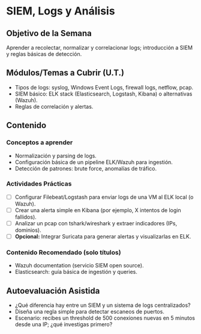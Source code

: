 # SIEM, Logs y Análisis

## Objetivo de la Semana
Aprender a recolectar, normalizar y correlacionar logs; introducción a SIEM y reglas básicas de detección.

## Módulos/Temas a Cubrir (U.T.)
- Tipos de logs: syslog, Windows Event Logs, firewall logs, netflow, pcap.
- SIEM básico: ELK stack (Elasticsearch, Logstash, Kibana) o alternativas (Wazuh).
- Reglas de correlación y alertas.

## Contenido

### Conceptos a aprender
- Normalización y parsing de logs.
- Configuración básica de un pipeline ELK/Wazuh para ingestión.
- Detección de patrones: brute force, anomalías de tráfico.

### Actividades Prácticas
- [ ] Configurar Filebeat/Logstash para enviar logs de una VM al ELK local (o Wazuh).
- [ ] Crear una alerta simple en Kibana (por ejemplo, X intentos de login fallidos).
- [ ] Analizar un pcap con tshark/wireshark y extraer indicadores (IPs, dominios).
- [ ] **Opcional:** Integrar Suricata para generar alertas y visualizarlas en ELK.

### Contenido Recomendado (solo títulos)
- Wazuh documentation (servicio SIEM open source).
- Elasticsearch: guía básica de ingestión y queries.

## Autoevaluación Asistida
- ¿Qué diferencia hay entre un SIEM y un sistema de logs centralizados?
- Diseña una regla simple para detectar escaneos de puertos.
- Escenario: recibes un threshold de 500 conexiones nuevas en 5 minutos desde una IP; ¿qué investigas primero?

